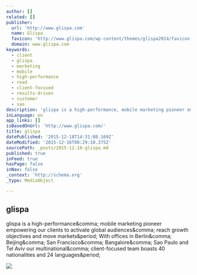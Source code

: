```yaml
---
author: []
related: []
publisher:
  url: 'http://www.glispa.com'
  name: Glispa
  favicon: 'http://www.glispa.com/wp-content/themes/glispa2014/favicon.ico'
  domain: www.glispa.com
keywords:
  - client
  - glispa
  - marketing
  - mobile
  - high-performance
  - read
  - client-focused
  - results-driven
  - customer
  - sao
description: 'glispa is a high-performance, mobile marketing pioneer empowering our clients to activate global audiences, reach growth objectives and move markets. With offices in Berlin, Beijing, San Francisco, Bangalore, Sao Paulo and Tel Aviv our multinational, client-focused team boasts 40 nationalities and 24 languages.'
inLanguage: en
app_links: []
isBasedOnUrl: 'http://www.glispa.com/'
title: glispa
datePublished: '2015-12-18T14:31:08.169Z'
dateModified: '2015-12-16T08:29:10.375Z'
sourcePath: _posts/2015-12-18-glispa.md
published: true
inFeed: true
hasPage: false
inNav: false
_context: 'http://schema.org'
_type: MediaObject

---
```

<article style=""><h1>glispa</h1><p>glispa is a high-performance&amp;comma; mobile marketing pioneer empowering our clients to activate global audiences&amp;comma; reach growth objectives and move markets&amp;period; With offices in Berlin&amp;comma; Beijing&amp;comma; San Francisco&amp;comma; Bangalore&amp;comma; Sao Paulo and Tel Aviv our multinational&amp;comma; client-focused team boasts 40 nationalities and 24 languages&amp;period;</p><img src="http://www.glispa.com/wp-content/uploads/GAP_slider.jpg" /></article>